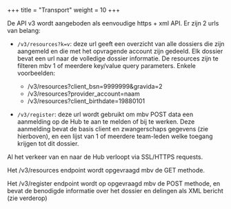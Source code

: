 +++
title = "Transport"
weight = 10
+++


De API v3 wordt aangeboden als eenvoudige https + xml API.
Er zijn 2 urls van belang:

* `/v3/resources?k=v`: deze url geeft een overzicht van alle dossiers die zijn aangemeld en die met het opvragende account zijn gedeeld. Elk dossier bevat een url naar de volledige dossier informatie. De resources zijn te filteren mbv 1 of meerdere key/value query parameters. Enkele voorbeelden:
  * /v3/resources?client_bsn=9999999&gravida=2
  * /v3/resources?provider_account=naam
  * /v3/resources?client_birthdate=19880101

* `/v3/register`: deze url wordt gebruikt om mbv POST data een aanmelding op de Hub te aan te melden of bij te werken. Deze aanmelding bevat de basis client en zwangerschaps gegevens (zie hierboven), en een lijst van 1 of meerdere team-leden welke toegang krijgen tot dit dossier.

Al het verkeer van en naar de Hub verloopt via SSL/HTTPS requests.

Het /v3/resources endpoint wordt opgevraagd mbv de GET methode.

Het /v3/register endpoint wordt op opgevraagd mbv de POST methode, en bevat de benodigde informatie over het dossier en delingen als XML bericht (zie verderop)
